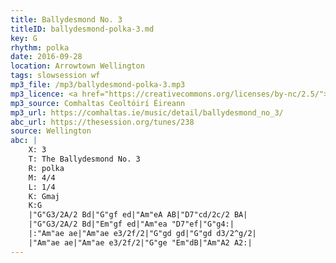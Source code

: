 ```yaml
---
title: Ballydesmond No. 3
titleID: ballydesmond-polka-3.md
key: G
rhythm: polka
date: 2016-09-28
location: Arrowtown Wellington
tags: slowsession wf
mp3_file: /mp3/ballydesmond-polka-3.mp3
mp3_licence: <a href="https://creativecommons.org/licenses/by-nc/2.5/">CC-BY-NC-2.5</a>
mp3_source: Comhaltas Ceoltóirí Éireann
mp3_url: https://comhaltas.ie/music/detail/ballydesmond_no_3/
abc_url: https://thesession.org/tunes/238
source: Wellington
abc: |
    X: 3
    T: The Ballydesmond No. 3
    R: polka
    M: 4/4
    L: 1/4
    K: Gmaj
    K:G
    |"G"G3/2A/2 Bd|"G"gf ed|"Am"eA AB|"D7"cd/2c/2 BA|
    |"G"G3/2A/2 Bd|"Em"gf ed|"Am"ea "D7"ef|"G"g4:|
    |:"Am"ae ae|"Am"ae e3/2f/2|"G"gd gd|"G"gd d3/2^g/2|
    |"Am"ae ae|"Am"ae e3/2f/2|"G"ge "Em"dB|"Am"A2 A2:|
---
```

